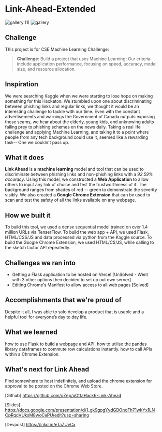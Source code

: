 # Link-Ahead-Extended

![gallery (1)](https://github.com/oZep/Link-Ahead-Extended/assets/97713154/d9d2f88f-16bb-48ce-b99a-689cbfd7b204)
![gallery](https://github.com/oZep/Link-Ahead-Extended/assets/97713154/7cd6c451-f27f-480a-90f2-b9d71678f49f)

## Challenge
This project is for CSE Machine Learning Challenge:

> **Challenge**: Build a project that uses Machine Learning; Our criteria include application performance, focusing on speed, accuracy, model size, and resource allocation.

## Inspiration
We were searching Kaggle when we were starting to lose hope on making something for this Hackaton. We stumbled upon one about discriminating between phishing links and regular links, we thought it would be an interesting challenge to tackle with our time. Even with the constant advertisements and warnings the Government of Canada outputs exposing these scams, we hear about the elderly, young kids, and unknowing adults falling prey to phishing schemes on the news daily. Taking a real life challenge and applying Machine Learning, and taking it to a point where people from any tech background could use it, seemed like a rewarding task-- One we couldn't pass up.

## What it does
**Link Ahead** is a **machine learning** model and tool that can be used to discriminate between phishing links and non-phishing links with a *92.59% accuracy*. Using this model, we constructed a **Web Application** to allow others to input any link of choice and test the trustworthiness of it. The background ranges from shades of red -- green to demonstrate the severity visibly. We also created a **Google Chrome Extension** that can be used to scan and test the safety of all the links available on any webpage.

## How we built it
To build this tool, we used a dense sequential model trained on over 1.4 million URLs via TenserFlow. To build the web app + API, we used Flask, HTML/CSS/JS and data processed via python from the Kaggle source. To build the Google Chrome Extension, we used HTML/CS/JS, while calling to the sketch factor API repeatedly.

## Challenges we ran into
- Getting a Flask application to be hosted on Vercel [UnSolved - Went with 3 other options then decided to set up out own server]
- Editing Chrome's Manifest to allow access to all web pages [Solved]

## Accomplishments that we're proud of
Despite it all, I was able to solo develop a product that is usable and a helpful tool for everyone’s day to day life.

## What we learned
how to use Flask to build a webpage and API. 
how to utilise the pandas library dataframes to commute row calculations instantly. 
how to call APIs within a Chrome Extension.

## What's next for Link Ahead
Find somewhere to host indefinitely, and upload the chrome extension for approval to be posted on the Chrome Web Store. 
  
[Github] https://github.com/oZep/uOttaHack6-Link-Ahead

[Slides] https://docs.google.com/presentation/d/1_gk9gpgYydGDOnoFh71wkYx1LNCpRqqVUksM8woCePU/edit?usp=sharing

[Devpost] https://lnkd.in/eTaZUyCx
